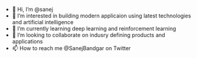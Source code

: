 - 👋 Hi, I’m @sanej
- 👀 I’m interested in building modern applicaion using latest technologies and artificial intelligence 
- 🌱 I’m currently learning deep learning and reinforcement learning 
- 💞️ I’m looking to collaborate on indusry defining products and applications 
- 📫 How to reach me @SanejBandgar on Twitter 

<!---
sanej/sanej is a ✨ special ✨ repository because its `README.md` (this file) appears on your GitHub profile.
You can click the Preview link to take a look at your changes.
--->
